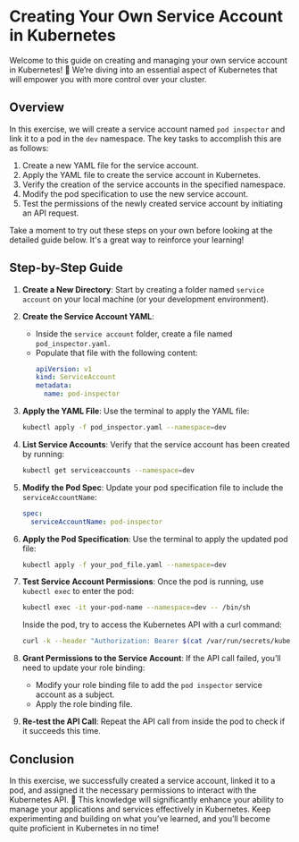 # Creating Your Own Service Account in Kubernetes

Welcome to this guide on creating and managing your own service account in Kubernetes! 🌟 We’re diving into an essential aspect of Kubernetes that will empower you with more control over your cluster.

## Overview

In this exercise, we will create a service account named `pod inspector` and link it to a pod in the `dev` namespace. The key tasks to accomplish this are as follows:

1. Create a new YAML file for the service account.
2. Apply the YAML file to create the service account in Kubernetes.
3. Verify the creation of the service accounts in the specified namespace.
4. Modify the pod specification to use the new service account.
5. Test the permissions of the newly created service account by initiating an API request.

Take a moment to try out these steps on your own before looking at the detailed guide below. It's a great way to reinforce your learning!

## Step-by-Step Guide

1. **Create a New Directory**: Start by creating a folder named `service account` on your local machine (or your development environment).
2. **Create the Service Account YAML**:
   - Inside the `service account` folder, create a file named `pod_inspector.yaml`.
   - Populate that file with the following content:
     ```yaml
     apiVersion: v1
     kind: ServiceAccount
     metadata:
       name: pod-inspector
     ```
3. **Apply the YAML File**: Use the terminal to apply the YAML file:
   ```bash
   kubectl apply -f pod_inspector.yaml --namespace=dev
   ```
4. **List Service Accounts**: Verify that the service account has been created by running:
   ```bash
   kubectl get serviceaccounts --namespace=dev
   ```
5. **Modify the Pod Spec**: Update your pod specification file to include the `serviceAccountName`:
   ```yaml
   spec:
     serviceAccountName: pod-inspector
   ```
6. **Apply the Pod Specification**: Use the terminal to apply the updated pod file:
   ```bash
   kubectl apply -f your_pod_file.yaml --namespace=dev
   ```
7. **Test Service Account Permissions**: Once the pod is running, use `kubectl exec` to enter the pod:

   ```bash
   kubectl exec -it your-pod-name --namespace=dev -- /bin/sh
   ```

   Inside the pod, try to access the Kubernetes API with a curl command:

   ```bash
   curl -k --header "Authorization: Bearer $(cat /var/run/secrets/kubernetes.io/serviceaccount/token)" https://kubernetes.default.svc/api/v1/namespaces/dev/pods
   ```

8. **Grant Permissions to the Service Account**: If the API call failed, you’ll need to update your role binding:

   - Modify your role binding file to add the `pod inspector` service account as a subject.
   - Apply the role binding file.

9. **Re-test the API Call**: Repeat the API call from inside the pod to check if it succeeds this time.

## Conclusion

In this exercise, we successfully created a service account, linked it to a pod, and assigned it the necessary permissions to interact with the Kubernetes API. 🎉 This knowledge will significantly enhance your ability to manage your applications and services effectively in Kubernetes. Keep experimenting and building on what you’ve learned, and you’ll become quite proficient in Kubernetes in no time!
